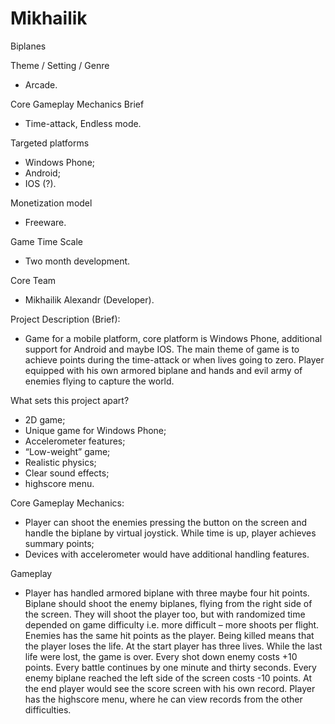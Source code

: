 # Mikhailik
Biplanes

Theme / Setting / Genre
- Arcade.

Core Gameplay Mechanics Brief
- Time-attack, Endless mode.

Targeted platforms
- Windows Phone;
- Android;
- IOS (?).

Monetization model 
- Freeware.

Game Time Scale
- Two month development.

Core Team
- Mikhailik Alexandr (Developer).

Project Description (Brief):
- Game for a mobile platform, core platform is Windows Phone, additional support for Android and maybe IOS. The main theme of game is to achieve points during the time-attack or when lives going to zero. Player equipped with his own armored biplane and hands and evil army of enemies flying to capture the world.

What sets this project apart?
- 2D game;
- Unique game for Windows Phone;
- Accelerometer features;
- “Low-weight” game;
- Realistic physics;
- Clear sound effects;
- highscore menu.

Core Gameplay Mechanics:
- Player can shoot the enemies pressing the button on the screen and handle the biplane by virtual joystick. While time is up, player achieves summary points;
- Devices with accelerometer would have additional handling features.

Gameplay
- Player has handled armored biplane with three maybe four hit points. Biplane should shoot the enemy biplanes, flying from the right side of the screen. They will shoot the player too, but with randomized time depended on game difficulty i.e. more difficult – more shoots per flight. Enemies has the same hit points as the player. Being killed means that the player loses the life. At the start player has three lives. While the last life were lost, the game is over. Every shot down enemy costs +10 points. Every battle continues by one minute and thirty seconds. Every enemy biplane reached the left side of the screen costs -10 points. At the end player would see the score screen with his own record. Player has the highscore menu, where  he can view records from the other difficulties.
